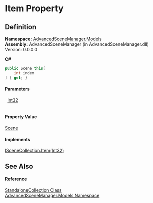 # Item Property




## Definition
**Namespace:** <a href="N_AdvancedSceneManager_Models.md">AdvancedSceneManager.Models</a>  
**Assembly:** AdvancedSceneManager (in AdvancedSceneManager.dll) Version: 0.0.0.0

**C#**
``` C#
public Scene this[
	int index
] { get; }
```



#### Parameters
<dl><dt>  <a href="https://learn.microsoft.com/dotnet/api/system.int32" target="_blank" rel="noopener noreferrer">Int32</a></dt><dd> </dd></dl>

#### Property Value
<a href="T_AdvancedSceneManager_Models_Scene.md">Scene</a>

#### Implements
<a href="P_AdvancedSceneManager_Models_ISceneCollection_Item.md">ISceneCollection.Item(Int32)</a>  


## See Also


#### Reference
<a href="T_AdvancedSceneManager_Models_StandaloneCollection.md">StandaloneCollection Class</a>  
<a href="N_AdvancedSceneManager_Models.md">AdvancedSceneManager.Models Namespace</a>  
